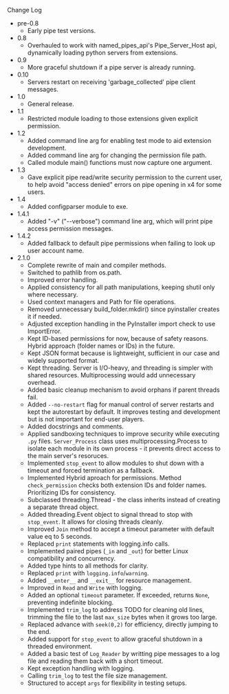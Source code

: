 
Change Log

* pre-0.8
  - Early pipe test versions.
* 0.8
  - Overhauled to work with named_pipes_api's Pipe_Server_Host api,
    dynamically loading python servers from extensions.
* 0.9
  - More graceful shutdown if a pipe server is already running.
* 0.10
  - Servers restart on receiving 'garbage_collected' pipe client messages.
* 1.0
  - General release.
* 1.1
  - Restricted module loading to those extensions given explicit permission.
* 1.2
  - Added command line arg for enabling test mode to aid extension development.
  - Added command line arg for changing the permission file path.
  - Called module main() functions must now capture one argument.
* 1.3
  - Gave explicit pipe read/write security permission to the current user, to help avoid "access denied" errors on pipe opening in x4 for some users.
* 1.4
  - Added configparser module to exe.
* 1.4.1
  - Added "-v" ("--verbose") command line arg, which will print pipe access permission messages.
* 1.4.2
  - Added fallback to default pipe permissions when failing to look up user account name.
* 2.1.0
  - Complete rewrite of main and compiler methods.
  - Switched to pathlib from os.path.
  - Improved error handling.
  - Applied consistency for all path manipulations, keeping shutil only where necessary.
  - Used context managers and Path for file operations.
  - Removed unnecessary build_folder.mkdir() since pyinstaller creates it if needed.
  - Adjusted exception handling in the PyInstaller import check to use ImportError.
  - Kept ID-based permissions for now, because of safety reasons. Hybrid approach (folder names or IDs) in the future.
  - Kept JSON format because is lightweight, sufficient in our case and widely supported format.
  - Kept threading. Server is I/O-heavy, and threading is simpler with shared resources. Multiprocessing would add unnecessary overhead.
  - Added basic cleanup mechanism to avoid orphans if parent threads fail.
  - Added `--no-restart` flag for manual control of server restarts and kept the autorestart by default. It improves testing and development but is not important for end-user players.
  - Added docstrings and comments.
  - Applied sandboxing techniques to improve security while executing `.py` files. `Server_Process` class uses multiprocessing.Process to isolate each module in its own process - it prevents direct access to the main server's resoruces.
  - Implemented `stop_event` to allow modules to shut down with a timeout and forced termination as a fallback.
  - Implemented Hybrid aproach for permissions. Method `check_permission` checks both extension IDs and folder names. Prioritizing IDs for consistency.
  - Subclassed threading.Thread - the class inherits instead of creating a separate thread object.
  - Added threading.Event object to signal thread to stop with `stop_event`. It allows for closing threads cleanly.
  - Improved `Join` method to accept a timeout parameter with default value eq to 5 seconds.
  - Replaced `print` statements with logging.info calls.
  - Implemented paired pipes (`_in` and `_out`) for better Linux compatibility and concurrency.
  - Added type hints to all methods for clarity.
  - Replaced `print` with `logging.info`/`warning`.
  - Added `__enter__` and `__exit__` for resource management.
  - Improved in `Read` and `Write` with logging.
  - Added an optional `timeout` parameter. If exceeded, returns `None`, preventing indefinite blocking.
  - Implemented `trim_log` to address TODO for cleaning old lines, trimming the file to the last `max_size` bytes when it grows too large.
  - Replaced advance with `seek(0,2)` for efficiency, directly jumping to the end.
  - Added support for `stop_event` to allow graceful shutdown in a threaded environment.
  - Added a basic test of `Log_Reader` by writting pipe messages to a log file and reading them back with a short timeout.
  - Kept exception handling with logging.
  - Calling `trim_log` to test the file size management.
  - Structured to accept `args` for flexibility in testing setups.